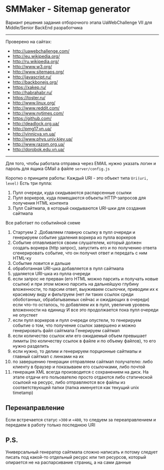 # SMMaker - Sitemap generator

Вариант решения задания отборочного этапа UaWebChallenge VII для Middle/Senior BackEnd разработчика

---

Проверено на сайтах:

* http://uawebchallenge.com/
* http://eu.wikipedia.org/
* http://ru.wikipedia.org/
* http://www.w3.org/
* http://www.sitemaps.org/
* http://javascript.ru/
* http://backbonejs.org/
* https://xakep.ru/
* http://habrahabr.ru/
* https://toster.ru/
* http://www.linux.org/
* http://www.reddit.com/
* http://www.nytimes.com/
* https://github.com/
* http://deadlock.org.ua/
* http://pmg17.vn.ua/
* http://vinnicya.vn.ua/
* http://www.phys.univ.kiev.ua/
* http://www.razom.org.ua/
* http://dorobok.edu.vn.ua/

---

Для того, чтобы работала отправка через EMAIL нужно указать логин и пароль для ящика GMail а файле `server/config.js`

Коротко о принципе работы:
Каждый URI - это объект типа `Uri(uri, level)`
Есть три пулла:
1. Пулл очереди, куда скидываются распарсенные ссылки
2. Пулл воркеров, куда помещаются объекты HTTP-запросов для получения HTML контента
3. Пулл Сайтмапа, в который скидываются URI-шки для создания сайтмапа

Все работает по событийной схеме

1. Стартуем
2 .Добавляем главную ссылку в пулл очереди и генерируем событие удаления воркера из пулла воркеров
3. Событие отлавливается своим слушателем, который должен создать воркера (http запрос), запустить его и по получению ответа сгенерировать событие, что он получил ответ и передать с ним HTML-ку
4. Событме ловится и дальше
  1. обработанная URI-шка добавляется в пулл сайтмапа
  2. удаляется URI-шка из пулла очереди
  3. если запрос не прерван (его HTML можно парсить и получать новые ссылки) и при этом можно парсить на дальнейшую глубину вложенности, то парсим ответ, выуживаем ссылочки, приводим их к красивому виду и фильтруем (нет ли таких ссылок среди обоботанных, обрабатываемых сейчас и ожидающих в очереди) если что-то осталось, то добавляем их в пулл, увеличив уровень вложенности на единицу
И все это продолжается пока пулл очереди не опустеет
  4. eсли пулл воркеров и пулл очереди опустели, то генерируем событие о том, что получение ссылок завершено и можно генерировать файл сайтмапа
Генерируем сайтмап
  5. eсли количество ссылок или его ожидаемый объем превышает лимиты (по количеству ссылок в файле и по объему файлов), то его нужно разделить
  6. eсли нужно, то делим и генерируем порционные сайтмапы и главный сайтмап с линками на их
5. по завершению генерации отправляем сайтмап получателю: либо клиенту в браузер и показываем его ссылочками, либо почтой
6. генерация XML всегда производится с сохранением на диск. На этапе отдачи его польователю просто отдаются либо статической ссылокй на ресурс, либо отправляются все файлы из соответствующей папки (папка именуется как текущий unix timetamp)

## Перенаправление
Если встречается статус `>300` и `<400`, то следуем за переаправлением и передаем в работу только последнюю URI

## P.S.
Универсальный генератор сайтмапа сложно написать и потому следует писать под какой-то отдельный ресурс или тип ресурсов, который опирается не на распарсивание страниц, а на сами данные